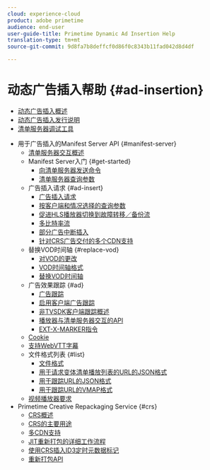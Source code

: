 ```yaml
---
cloud: experience-cloud
product: adobe primetime
audience: end-user
user-guide-title: Primetime Dynamic Ad Insertion Help
translation-type: tm+mt
source-git-commit: 9d8fa7b8deffcf0d86f0c8343b11fad042d8d4df

---
```



# 动态广告插入帮助 {#ad-insertion}

+ [动态广告插入概述](home.md)
+ [动态广告插入发行说明](https://docs.adobe.com/content/help/en/primetime/release-notes/ptai/ptai-19x-release-notes.html)
+ [清单服务器调试工具](manifest-server-debugging-tool.md)
<!-- + [Server Side Ad Insertion debugging dashboard](ssai-debugging-dashboard.md)-->
+ 用于广告插入的Manifest Server API {#manifest-server}
   + [清单服务器交互概述](msapi-topics/ms-overview.md)
   + Manifest Server入门 {#get-started}
      + [向清单服务器发送命令](msapi-topics/ms-getting-started/ms-sending-cmd.md)
      + [清单服务器查询参数](msapi-topics/ms-getting-started/ms-api-query-params.md)
   + 广告插入请求 {#ad-insert}
      + [广告插入请求](msapi-topics/ms-insert-ads/ms-ad-insert.md)
      + [按客户端和情况选择的查询参数](msapi-topics/ms-insert-ads/ms-api-query-param-situation.md)
      + [促进HLS播放器切换到故障转移／备份流](msapi-topics/ms-insert-ads/hls-switching-to-failover.md)
      + [多比特率流](msapi-topics/ms-insert-ads/ms-api-mbr-streams.md)
      + [部分广告中断插入](msapi-topics/ms-insert-ads/partial-ad-break-insetion.md)
      + [针对CRS广告交付的多个CDN支持](msapi-topics/ms-insert-ads/ms-api-multi-cdns-for-crs.md)
   + 替换VOD时间轴 {#replace-vod}
      + [对VOD的更改](msapi-topics/ms-changes-vod-timeline/ms-replace-vod-timeline.md)
      + [VOD时间轴格式](msapi-topics/ms-changes-vod-timeline/ms-api-timeline-format.md)
      + [替换VOD时间轴](msapi-topics/ms-changes-vod-timeline/t-ms-replace-vod-timeline.md)
   + 广告效果跟踪 {#ad}
      + [广告跟踪](msapi-topics/ms-at-effectiveness/ms-at-overview.md)
      + [启用客户端广告跟踪](msapi-topics/ms-at-effectiveness/ms-enable-client-side-ad-tracking.md)
      + [非TVSDK客户端跟踪概述](msapi-topics/ms-at-effectiveness/notvsdk-csat-overview.md)
      + [播放器与清单服务器交互的API](msapi-topics/ms-at-effectiveness/notvsdk-csat-ms-interface.md)
      + [EXT-X-MARKER指令](msapi-topics/ms-at-effectiveness/ms-api-playlists.md)
   + [Cookie](msapi-topics/ms-cookies.md)
   + [支持WebVTT字幕](msapi-topics/ms-webvtt-captions.md)
   + 文件格式列表 {#list}
      + [文件格式](msapi-topics/ms-list-file-formats/ms-api-file-formats.md)
      + [用于请求变体清单播放列表的URL的JSON格式](msapi-topics/ms-list-file-formats/ms-json-m3u8.md)
      + [用于跟踪URL的JSON格式](msapi-topics/ms-list-file-formats/notvsdk-csat-sidecar.md)
      + [用于跟踪URL的VMAP格式](msapi-topics/ms-list-file-formats/notvsdk-csat-vmap.md)
   + [视频播放器要求](msapi-topics/ms-player-req.md)
+ Primetime Creative Repackaging Service {#crs}
   + [CRS概述](creative-repackaging-service/crs-overview.md)
   + [CRS的主要用途](creative-repackaging-service/jit-async-hls-conv.md)
   + [多CDN支持](creative-repackaging-service/multi-cdn-supportt.md)
   + [JIT重新打包的详细工作流程](creative-repackaging-service/jit-repackage.md)
   + [使用CRS插入ID3定时元数据标记](creative-repackaging-service/inject-id3.md)
   + [重新打包API](creative-repackaging-service/api-repackage.md)
